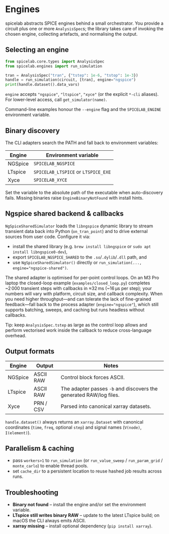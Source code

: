 # Engines

spicelab abstracts SPICE engines behind a small orchestrator. You provide
a circuit plus one or more `AnalysisSpec`s; the library takes care of invoking
the chosen engine, collecting artefacts, and normalising the output.

## Selecting an engine
```python
from spicelab.core.types import AnalysisSpec
from spicelab.engines import run_simulation

tran = AnalysisSpec("tran", {"tstep": 1e-6, "tstop": 1e-3})
handle = run_simulation(circuit, [tran], engine="ngspice")
print(handle.dataset().data_vars)
```

`engine` accepts `"ngspice"`, `"ltspice"`, `"xyce"` (or the explicit `*-cli`
aliases). For lower-level access, call `get_simulator(name)`.

Command-line examples honour the `--engine` flag and the `SPICELAB_ENGINE`
environment variable.

## Binary discovery

The CLI adapters search the PATH and fall back to environment variables:

| Engine | Environment variable |
|--------|----------------------|
| NGSpice | `SPICELAB_NGSPICE` |
| LTspice | `SPICELAB_LTSPICE` or `LTSPICE_EXE` |
| Xyce | `SPICELAB_XYCE` |

Set the variable to the absolute path of the executable when auto-discovery
fails. Missing binaries raise `EngineBinaryNotFound` with install hints.

## Ngspice shared backend & callbacks

`NgSpiceSharedSimulator` loads the `libngspice` dynamic library to stream
transient data back into Python (`on_tran_point`) and to drive external sources
from user code. Configure it via:

- install the shared library (e.g. `brew install libngspice` or
  `sudo apt install libngspice0-dev`),
- export `SPICELAB_NGSPICE_SHARED` to the `.so`/`.dylib`/`.dll` path, and
- use `NgSpiceSharedSimulator()` directly or `run_simulation(..., engine="ngspice-shared")`.

The shared adapter is optimised for per-point control loops. On an M3 Pro laptop
the closed-loop example (`examples/closed_loop.py`) completes ~2 000 transient
steps with callbacks in ≈32 ms (~16 µs per step); your numbers will vary with
platform, circuit size, and callback complexity. When you need higher
throughput—and can tolerate the lack of fine-grained feedback—fall back to the
process adapter (`engine="ngspice"`), which still supports batching, sweeps,
and caching but runs headless without callbacks.

Tip: keep `AnalysisSpec.tstep` as large as the control loop allows and perform
vectorised work inside the callback to reduce cross-language overhead.

## Output formats

| Engine | Output | Notes |
|--------|--------|-------|
| NGSpice | ASCII RAW | Control block forces ASCII. |
| LTspice | ASCII RAW | The adapter passes `-b` and discovers the generated RAW/log files. |
| Xyce | PRN / CSV | Parsed into canonical xarray datasets. |

`handle.dataset()` always returns an `xarray.Dataset` with canonical coordinates
(`time`, `freq`, optional `step`) and signal names (`V(node)`, `I(element)`).

## Parallelism & caching
- pass `workers>1` to `run_simulation` (or `run_value_sweep` / `run_param_grid` /
  `monte_carlo`) to enable thread pools.
- set `cache_dir` to a persistent location to reuse hashed job results across runs.

## Troubleshooting
- **Binary not found** – install the engine and/or set the environment variable.
- **LTspice still writes binary RAW** – update to the latest LTspice build; on
  macOS the CLI always emits ASCII.
- **xarray missing** – install optional dependency (`pip install xarray`).
